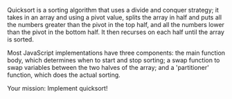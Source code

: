 Quicksort is a sorting algorithm that uses a divide and conquer strategy; it takes in an array and using a pivot value, splits the array in half and puts all the numbers greater than the pivot in the top half, and all the numbers lower than the pivot in the bottom half. It then recurses on each half until the array is sorted.

Most JavaScript implementations have three components: the main function body, which determines when to start and stop sorting; a swap function to swap variables between the two halves of the array; and a 'partitioner' function, which does the actual sorting.

Your mission: Implement quicksort!
